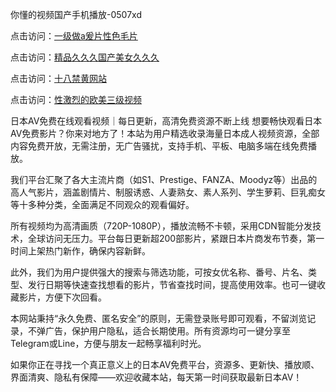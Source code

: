 你懂的视频国产手机播放-0507xd


点击访问：<a href="https://bsdf-5f5.pages.dev/">一级做a爰片性色毛片</a>

点击访问：<a href="https://gda-c7m.pages.dev/">精品久久久国产美女久久久</a>

点击访问：<a href="https://cfad.pages.dev/">十八禁黄网站</a>

点击访问：<a href="https://vassv.pages.dev/">性激烈的欧美三级视频</a>

日本AV免费在线观看视频｜每日更新，高清免费资源不断上线
想要畅快观看日本AV免费影片？你来对地方了！本站为用户精选收录海量日本成人视频资源，全部内容免费开放，无需注册，无广告骚扰，支持手机、平板、电脑多端在线免费播放。

我们平台汇聚了各大主流片商（如S1、Prestige、FANZA、Moodyz等）出品的高人气影片，涵盖剧情片、制服诱惑、人妻熟女、素人系列、学生萝莉、巨乳痴女等十多种分类，全面满足不同观众的观看偏好。

所有视频均为高清画质（720P-1080P），播放流畅不卡顿，采用CDN智能分发技术，全球访问无压力。平台每日更新超200部影片，紧跟日本片商发布节奏，第一时间上架热门新作，确保内容新鲜。

此外，我们为用户提供强大的搜索与筛选功能，可按女优名称、番号、片名、类型、发行日期等快速查找想看的影片，节省查找时间，提高使用效率。也可一键收藏影片，方便下次回看。

本网站秉持“永久免费、匿名安全”的原则，无需登录账号即可观看，不留浏览记录，不弹广告，保护用户隐私，适合长期使用。所有资源均可一键分享至Telegram或Line，方便与朋友一起畅享福利时光。

如果你正在寻找一个真正意义上的日本AV免费平台，资源多、更新快、播放顺、界面清爽、隐私有保障——欢迎收藏本站，每天第一时间获取最新日本AV！


<span style="display:none;">[Canonical link](https://github.com/564duanx/64514 ）</span>
